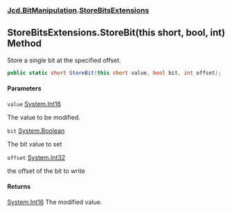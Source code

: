 ### [Jcd.BitManipulation](Jcd.BitManipulation.md 'Jcd.BitManipulation').[StoreBitsExtensions](Jcd.BitManipulation.StoreBitsExtensions.md 'Jcd.BitManipulation.StoreBitsExtensions')

## StoreBitsExtensions.StoreBit(this short, bool, int) Method

Store a single bit at the specified offset.

```csharp
public static short StoreBit(this short value, bool bit, int offset);
```
#### Parameters

<a name='Jcd.BitManipulation.StoreBitsExtensions.StoreBit(thisshort,bool,int).value'></a>

`value` [System.Int16](https://docs.microsoft.com/en-us/dotnet/api/System.Int16 'System.Int16')

The value to be modified.

<a name='Jcd.BitManipulation.StoreBitsExtensions.StoreBit(thisshort,bool,int).bit'></a>

`bit` [System.Boolean](https://docs.microsoft.com/en-us/dotnet/api/System.Boolean 'System.Boolean')

The bit value to set

<a name='Jcd.BitManipulation.StoreBitsExtensions.StoreBit(thisshort,bool,int).offset'></a>

`offset` [System.Int32](https://docs.microsoft.com/en-us/dotnet/api/System.Int32 'System.Int32')

the offset of the bit to write

#### Returns
[System.Int16](https://docs.microsoft.com/en-us/dotnet/api/System.Int16 'System.Int16')
The modified value.